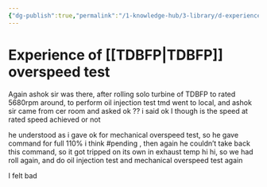 ```yaml
---
{"dg-publish":true,"permalink":"/1-knowledge-hub/3-library/d-experiences-and-learnings/1-office/2-tstps-incidents-and-experiences/experience-of-tdbfp-overspeed-test/","noteIcon":""}
---
```


# Experience of [[TDBFP\|TDBFP]] overspeed test
Again ashok sir was there, after rolling solo turbine of TDBFP to rated 5680rpm around, to perform oil injection test tmd went to local, and ashok sir came from cer room and asked ok ?? i said ok I though is the speed at rated speed achieved or not

he understood as i gave ok for mechanical overspeed test, so he gave command for full 110% i think #pending  , then again he couldn’t take back this command, so it got tripped on its own in exhaust temp hi hi, so we had roll again, and do oil injection test and mechanical overspeed test again

I felt bad
